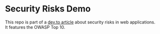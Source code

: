 # Security Risks Demo
This repo is part of a [dev.to article](https://dev.to/aneshodza) about security risks in web applications. It features
the OWASP Top 10.
